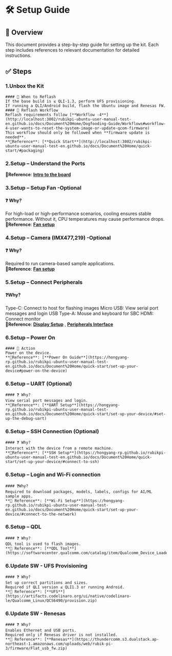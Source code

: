 
# 🛠️ Setup Guide

## 📘 Overview
This document provides a step-by-step guide for setting up the kit. Each step includes references to relevant documentation for detailed instructions.

## ✅ Steps

### 1.Unbox the Kit 
	#### 🔄 When to Reflash
	If the base build is ≤ QLI-1.3, perform UFS provisioning.
	If running a QLI/Android build, flash the Ubuntu image and Renesas FW.
	#### 🔁 Reflash Workflow
	Reflash requirements follow [**Workflow -4**](http://localhost:3002/rubikpi-ubuntu-user-manual-test-en.github.io/docs/Document%20Home/Dogfooding-Guide/Workflows#workflow-4-user-wants-to-reset-the-system-image-or-update-qcom-firmware)  
	This workflow should only be followed when **firmware update is needed**.  
    **📎Reference**: [**Quick Start**](http://localhost:3002/rubikpi-ubuntu-user-manual-test-en.github.io/docs/Document%20Home/quick-start/#packaging)

### 2.Setup – Understand the Ports  
   **📎Reference**: [**Intro to the board**](http://localhost:3002/rubikpi-ubuntu-user-manual-test-en.github.io/docs/Document%20Home/quick-start/#introduction-to-the-board)

### 3.Setup – Setup Fan -Optional 
   #### ❓ Why?
   For high-load or high-performance scenarios, cooling ensures stable performance. Without it, CPU temperatures may cause performance drops.  
   **📎Reference**: [**Fan setup**](https://hongyang-rp.github.io/rubikpi-ubuntu-user-manual-test-en.github.io/docs/Document%20Home/peripherals-and-interfaces/fan/#install-the-fan)

### 4.Setup – Camera (IMX477,219) -Optional
   #### ❓ Why?
   Required to run camera-based sample applications.  
   **📎Reference**: [**Fan setup**](https://hongyang-rp.github.io/rubikpi-ubuntu-user-manual-test-en.github.io/docs/Document%20Home/peripherals-and-interfaces/csi/#connect-the-camera-cable)

### 5.Setup – Connect Peripherals   
   #### ❓Why?
   Type-C: Connect to host for flashing images
   Micro USB: View serial port messages and login
   USB Type-A: Mouse and keyboard for SBC
   HDMI: Connect monitor  
   **📎Reference**: [**Display Setup**](https://hongyang-rp.github.io/rubikpi-ubuntu-user-manual-test-en.github.io/docs/Document%20Home/quick-start/set-up-your-device/#connect-an-hdmi-display) , [**Peripherals Interface**](https://hongyang-rp.github.io/rubikpi-ubuntu-user-manual-test-en.github.io/docs/Document%20Home/peripherals-and-interfaces/)

### 6.Setup – Power On 
	#### 🔌 Action
	Power on the device.  
    **📎Reference**: [**Power On Guide**](https://hongyang-rp.github.io/rubikpi-ubuntu-user-manual-test-en.github.io/docs/Document%20Home/quick-start/set-up-your-device#power-on-the-device)  

### 6.Setup – UART (Optional)
	#### ❓ Why?
	View serial port messages and login.  
    **📎Reference**: [**UART Setup**](https://hongyang-rp.github.io/rubikpi-ubuntu-user-manual-test-en.github.io/docs/Document%20Home/quick-start/set-up-your-device/#set-up-the-debug-uart)  

### 6.Setup – SSH Connection (Optional)
	#### ❓ Why?
	Interact with the device from a remote machine.  
    **📎Reference**: [**SSH Setup**](https://hongyang-rp.github.io/rubikpi-ubuntu-user-manual-test-en.github.io/docs/Document%20Home/quick-start/set-up-your-device/#connect-to-ssh)  

### 6.Setup – Login and Wi-Fi connection
	#### ❓Why?
	Required to download packages, models, labels, configs for AI/ML sample apps.   
    **📎 Reference**: [**Wi-Fi Setup**](https://hongyang-rp.github.io/rubikpi-ubuntu-user-manual-test-en.github.io/docs/Document%20Home/quick-start/set-up-your-device/#connect-to-the-network)  

### 6.Setup – QDL
	#### ❓ Why?
	QDL tool is used to flash images.  
    **📎 Reference**: [**QDL Tool**](https://softwarecenter.qualcomm.com/catalog/item/Qualcomm_Device_Loader)  

### 6.Update SW - UFS Provisioning
	#### ❓ Why?
	Set up correct partitions and sizes.
	Required if QLI version ≤ QLI1.3 or running Android.  
    **📎 Reference**: [**UFS**](https://artifacts.codelinaro.org/ui/native/codelinaro-le/Qualcomm_Linux/QCS6490/provision.zip)  
   
### 6.Update SW - Renesas   
	#### ❓ Why?
	Enables Ethernet and USB ports.
	Required only if Renesas driver is not installed.  
    **📎 Reference**: [**Renesas**](https://thundercomm.s3.dualstack.ap-northeast-1.amazonaws.com/uploads/web/rubik-pi-3/firmware/Flat_usb_fw.zip)  
    
